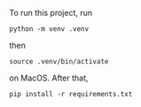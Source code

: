To run this project, run
```
python -m venv .venv
```
then 
```
source .venv/bin/activate
```
on MacOS. After that, 

```
pip install -r requirements.txt
```